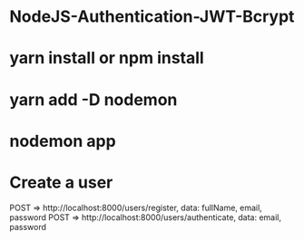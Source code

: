 # NodeJS-Authentication-JWT-Bcrypt

# yarn install or npm install
# yarn add -D nodemon
# nodemon app


# Create a user 
POST => http://localhost:8000/users/register, data: fullName, email, password
POST => http://localhost:8000/users/authenticate, data: email, password
